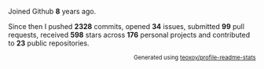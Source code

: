Joined Github **8** years ago.

Since then I pushed **2328** commits, opened **34** issues, submitted **99** pull requests, received **598** stars across **176** personal projects and contributed to **23** public repositories.

<p align="right"><sub>Generated using <a href="https://github.com/marketplace/actions/profile-readme-stats">teoxoy/profile-readme-stats</a></sub></p>
